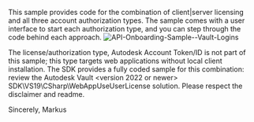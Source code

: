 This sample provides code for the combination of client|server licensing and all three account authorization types. The sample comes with a user interface to start each authorization type, and you can step through the code behind each approach.
![API-Onboarding-Sample--Vault-Logins](https://github.com/koechlm/API-Onboarding-Sample--Vault-Logins/assets/19150039/3bfa1e9e-c078-4217-9d78-90e15c467ed9)


The license/authorization type, Autodesk Account Token/ID is not part of this sample; this type targets web applications without local client installation. The SDK provides a fully coded sample for this combination: review the Autodesk Vault <version 2022 or newer> SDK\VS19\CSharp\WebAppUseUserLicense solution.
Please respect the disclaimer and readme.

Sincerely,
Markus
